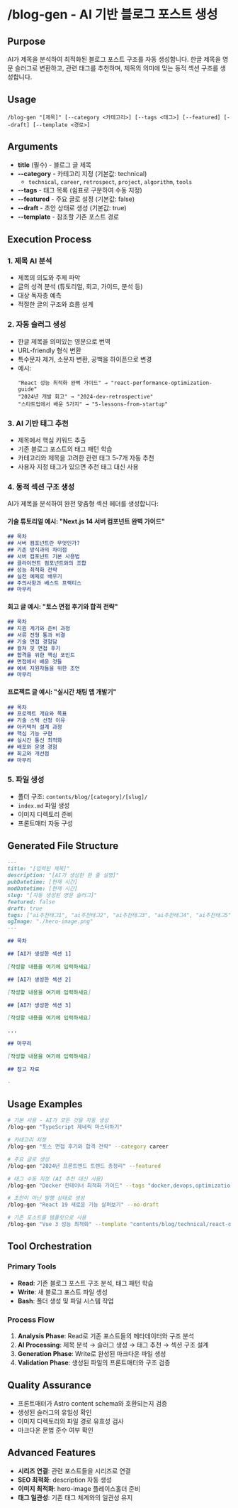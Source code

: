 # /blog-gen - AI 기반 블로그 포스트 생성

## Purpose
AI가 제목을 분석하여 최적화된 블로그 포스트 구조를 자동 생성합니다. 한글 제목을 영문 슬러그로 변환하고, 관련 태그를 추천하며, 제목의 의미에 맞는 동적 섹션 구조를 생성합니다.

## Usage
```
/blog-gen "[제목]" [--category <카테고리>] [--tags <태그>] [--featured] [--draft] [--template <경로>]
```

## Arguments
- **title** (필수) - 블로그 글 제목
- **--category** - 카테고리 지정 (기본값: technical)
  - `technical`, `career`, `retrospect`, `project`, `algorithm`, `tools`
- **--tags** - 태그 목록 (쉼표로 구분하여 수동 지정)
- **--featured** - 주요 글로 설정 (기본값: false)
- **--draft** - 초안 상태로 생성 (기본값: true)
- **--template** - 참조할 기존 포스트 경로

## Execution Process

### 1. 제목 AI 분석
- 제목의 의도와 주제 파악
- 글의 성격 분석 (튜토리얼, 회고, 가이드, 분석 등)
- 대상 독자층 예측
- 적절한 글의 구조와 흐름 설계

### 2. 자동 슬러그 생성
- 한글 제목을 의미있는 영문으로 번역
- URL-friendly 형식 변환
- 특수문자 제거, 소문자 변환, 공백을 하이픈으로 변경
- 예시:
  ```
  "React 성능 최적화 완벽 가이드" → "react-performance-optimization-guide"
  "2024년 개발 회고" → "2024-dev-retrospective" 
  "스타트업에서 배운 5가지" → "5-lessons-from-startup"
  ```

### 3. AI 기반 태그 추천
- 제목에서 핵심 키워드 추출
- 기존 블로그 포스트의 태그 패턴 학습
- 카테고리와 제목을 고려한 관련 태그 5-7개 자동 추천
- 사용자 지정 태그가 있으면 추천 태그 대신 사용

### 4. 동적 섹션 구조 생성
AI가 제목을 분석하여 완전 맞춤형 섹션 헤더를 생성합니다:

#### 기술 튜토리얼 예시: "Next.js 14 서버 컴포넌트 완벽 가이드"
```markdown
## 목차
## 서버 컴포넌트란 무엇인가?
## 기존 방식과의 차이점
## 서버 컴포넌트 기본 사용법
## 클라이언트 컴포넌트와의 조합
## 성능 최적화 전략
## 실전 예제로 배우기
## 주의사항과 베스트 프랙티스
## 마무리
```

#### 회고 글 예시: "토스 면접 후기와 합격 전략"
```markdown
## 목차
## 지원 계기와 준비 과정
## 서류 전형 통과 비결
## 기술 면접 경험담
## 컬쳐 핏 면접 후기
## 합격을 위한 핵심 포인트
## 면접에서 배운 것들
## 예비 지원자들을 위한 조언
## 마무리
```

#### 프로젝트 글 예시: "실시간 채팅 앱 개발기"
```markdown
## 목차
## 프로젝트 개요와 목표
## 기술 스택 선정 이유
## 아키텍처 설계 과정
## 핵심 기능 구현
## 실시간 통신 최적화
## 배포와 운영 경험
## 회고와 개선점
## 마무리
```

### 5. 파일 생성
- 폴더 구조: `contents/blog/[category]/[slug]/`
- `index.md` 파일 생성
- 이미지 디렉토리 준비
- 프론트매터 자동 구성

## Generated File Structure

```markdown
---
title: "[입력된 제목]"
description: "[AI가 생성한 한 줄 설명]"
pubDatetime: [현재 시간]
modDatetime: [현재 시간]
slug: "[자동 생성된 영문 슬러그]"
featured: false
draft: true
tags: ["ai추천태그1", "ai추천태그2", "ai추천태그3", "ai추천태그4", "ai추천태그5"]
ogImage: "./hero-image.png"
---

## 목차

## [AI가 생성한 섹션 1]

[작성할 내용을 여기에 입력하세요]

## [AI가 생성한 섹션 2]

[작성할 내용을 여기에 입력하세요]

## [AI가 생성한 섹션 3]

[작성할 내용을 여기에 입력하세요]

...

## 마무리

[작성할 내용을 여기에 입력하세요]

## 참고 자료

- 
```

## Usage Examples

```bash
# 기본 사용 - AI가 모든 것을 자동 생성
/blog-gen "TypeScript 제네릭 마스터하기"

# 카테고리 지정
/blog-gen "토스 면접 후기와 합격 전략" --category career

# 주요 글로 생성
/blog-gen "2024년 프론트엔드 트렌드 총정리" --featured

# 태그 수동 지정 (AI 추천 대신 사용)
/blog-gen "Docker 컨테이너 최적화 가이드" --tags "docker,devops,optimization,container"

# 초안이 아닌 발행 상태로 생성
/blog-gen "React 19 새로운 기능 살펴보기" --no-draft

# 기존 포스트를 템플릿으로 사용
/blog-gen "Vue 3 성능 최적화" --template "contents/blog/technical/react-optimization"
```

## Tool Orchestration

### Primary Tools
- **Read**: 기존 블로그 포스트 구조 분석, 태그 패턴 학습
- **Write**: 새 블로그 포스트 파일 생성
- **Bash**: 폴더 생성 및 파일 시스템 작업

### Process Flow
1. **Analysis Phase**: Read로 기존 포스트들의 메타데이터와 구조 분석
2. **AI Processing**: 제목 분석 → 슬러그 생성 → 태그 추천 → 섹션 구조 설계
3. **Generation Phase**: Write로 완성된 마크다운 파일 생성
4. **Validation Phase**: 생성된 파일의 프론트매터와 구조 검증

## Quality Assurance
- 프론트매터가 Astro content schema와 호환되는지 검증
- 생성된 슬러그의 유일성 확인
- 이미지 디렉토리와 파일 경로 유효성 검사
- 마크다운 문법 준수 여부 확인

## Advanced Features
- **시리즈 연결**: 관련 포스트들을 시리즈로 연결
- **SEO 최적화**: description 자동 생성
- **이미지 최적화**: hero-image 플레이스홀더 준비
- **태그 일관성**: 기존 태그 체계와의 일관성 유지